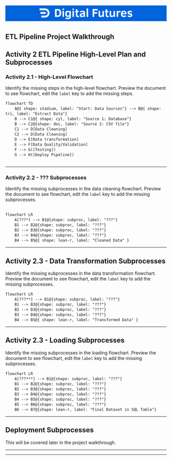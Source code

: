 # ![Digital Futures Academy](https://github.com/digital-futures-academy/DataScienceMasterResources/blob/main/Resources/datascience-notebook-header.png?raw=true)

## ETL Pipeline Project Walkthrough

## Activity 2 ETL Pipeline High-Level Plan and Subprocesses

### Activity 2.1 - High-Level Flowchart

Identify the missing steps in the high-level flowchart.  Preview the document to see flowchart, edit the `label` key to add the missing steps.

```mermaid
flowchart TD
    A@{ shape: stadium, label: "Start: Data Sources"} --> B@{ shape: tri, label: "Extract Data"}
    B --> C1@{ shape: cyl, label: "Source 1: Database"}
    B --> C2@{shape: doc, label: "Source 2: CSV file"}
    C1 --> D[Data Cleaning]
    C2 --> D[Data Cleaning]
    D --> E[Data transformation]
    E --> F[Data Quality/Validation]
    F --> G([Testing])
    G --> H([Deploy Pipeline])
    

```

---

### Activity 2.2 - ??? Subprocesses

Identify the missing subprocesses in the data cleaning flowchart.  Preview the document to see flowchart, edit the `label` key to add the missing subprocesses.

```mermaid

flowchart LR
    A[???*] --> B1@{shape: subproc, label: "???"}
    B1 --> B2@{shape: subproc, label: "???"}
    B2 --> B3@{shape: subproc, label: "???"}
    B3 --> B4@{shape: subproc, label: "???"}
    B4 --> B5@{ shape: lean-r, label: "Cleaned Data" }
```

---

## Activity 2.3 - Data Transformation Subprocesses

Identify the missing subprocesses in the data transformation flowchart.  Preview the document to see flowchart, edit the `label` key to add the missing subprocesses.

```mermaid
flowchart LR
    A[???**] --> B1@{shape: subproc, label: "???"}
    B1 --> B2@{shape: subproc, label: "???"}
    B2 --> B3@{shape: subproc, label: "???"}
    B3 --> B4@{shape: subproc, label: "???"}
    B4 --> B5@{ shape: lean-r, label: "Transformed Data" }
```

---

## Activity 2.3 - Loading Subprocesses

Identify the missing subprocesses in the loading flowchart.  Preview the document to see flowchart, edit the `label` key to add the missing subprocesses.

```mermaid
flowchart LR
    A[???***] --> B1@{shape: subproc, label: "???"}
    B1 --> B2@{shape: subproc, label: "???"}
    B2 --> B3@{shape: subproc, label: "???"}
    B3 --> B4@{shape: subproc, label: "???"}
    B4 --> B5@{shape: subproc, label: "???"}
    B5 --> B6@{shape: subproc, label: "???"}
    B6 --> B7@{shape: lean-r, label: "Final Dataset in SQL Table"}
```

---

## Deployment Subprocesses

This will be covered later in the project walkthrough.

---

---
